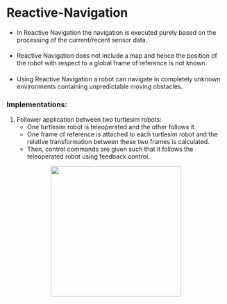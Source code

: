 # Reactive-Navigation
#### 
* In Reactive Navigation the navigation is executed purely based on the processing of the current/recent sensor data.
#### 
* Reactive Navigation does not include a map and hence the position of the robot with respect to a global frame of reference is not known.
#### 
* Using Reactive Navigation a robot can navigate in completely unknown environments containing unpredictable moving obstacles.

### Implementations:
1. Follower application between two turtlesim robots:
    * One turtlesim robot is teleoperated and the other follows it. 
    * One frame of reference is attached to each turtlesim robot and the relative transformation between these two frames is calculated.
    * Then, control commands are given such that it follows the teleoperated robot using feedback control.
<p align="center">
  <img src="https://user-images.githubusercontent.com/64685403/124175621-70c35d80-dacb-11eb-8d30-cd0be936af33.gif" width="300">
</p>
